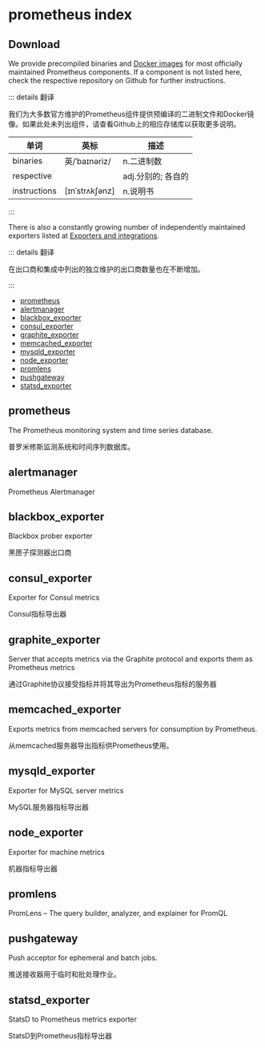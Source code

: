 # prometheus index



## Download

We provide precompiled binaries and [Docker images](https://hub.docker.com/r/prom/) for most officially maintained Prometheus components. If a component is not listed here, check the respective repository on Github for further instructions.



::: details 翻译

我们为大多数官方维护的Prometheus组件提供预编译的二进制文件和Docker镜像。如果此处未列出组件，请查看Github上的相应存储库以获取更多说明。

| 单词         | 英标           | 描述               |
| ------------ | -------------- | ------------------ |
| binaries     | 英/ˈbaɪnəriz/  | n.二进制数         |
| respective   |                | adj.分别的; 各自的 |
| instructions | [ɪnˈstrʌkʃənz] | n.说明书           |

:::







There is also a constantly growing number of independently maintained exporters listed at [Exporters and integrations](https://prometheus.io/docs/instrumenting/exporters/).

::: details 翻译

在出口商和集成中列出的独立维护的出口商数量也在不断增加。

:::

- [prometheus](https://prometheus.io/download/#prometheus)
- [alertmanager](https://prometheus.io/download/#alertmanager)
- [blackbox_exporter](https://prometheus.io/download/#blackbox_exporter)
- [consul_exporter](https://prometheus.io/download/#consul_exporter)
- [graphite_exporter](https://prometheus.io/download/#graphite_exporter)
- [memcached_exporter](https://prometheus.io/download/#memcached_exporter)
- [mysqld_exporter](https://prometheus.io/download/#mysqld_exporter)
- [node_exporter](https://prometheus.io/download/#node_exporter)
- [promlens](https://prometheus.io/download/#promlens)
- [pushgateway](https://prometheus.io/download/#pushgateway)
- [statsd_exporter](https://prometheus.io/download/#statsd_exporter)

## prometheus

The Prometheus monitoring system and time series database.

普罗米修斯监测系统和时间序列数据库。



## alertmanager

Prometheus Alertmanager



## blackbox_exporter

Blackbox prober exporter 

黑匣子探测器出口商



## consul_exporter

Exporter for Consul metrics

Consul指标导出器





## graphite_exporter

Server that accepts metrics via the Graphite protocol and exports them as Prometheus metrics

通过Graphite协议接受指标并将其导出为Prometheus指标的服务器



## memcached_exporter

Exports metrics from memcached servers for consumption by Prometheus.

从memcached服务器导出指标供Prometheus使用。

## mysqld_exporter

Exporter for MySQL server metrics 

MySQL服务器指标导出器

## node_exporter

Exporter for machine metrics

机器指标导出器

## promlens

PromLens – The query builder, analyzer, and explainer for PromQL 



## pushgateway

Push acceptor for ephemeral and batch jobs.

推送接收器用于临时和批处理作业。



## statsd_exporter

StatsD to Prometheus metrics exporter 

StatsD到Prometheus指标导出器



















